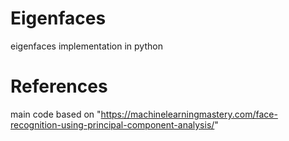 # Eigenfaces
eigenfaces implementation in python

# References
main code based on "https://machinelearningmastery.com/face-recognition-using-principal-component-analysis/"